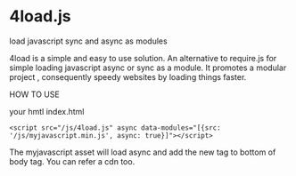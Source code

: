 # 4load.js
load javascript sync and async as modules

4load is a simple and easy to use solution. An alternative to require.js for simple loading javascript async or sync as a module. It promotes a modular project , consequently speedy websites by loading things faster.

HOW TO USE

your hmtl index.html
```
<script src="/js/4load.js" async data-modules="[{src: '/js/myjavascript.min.js', async: true}]"></script>
```

The myjavascript asset will load async and add the new tag to bottom of body tag. You can refer a cdn too.
